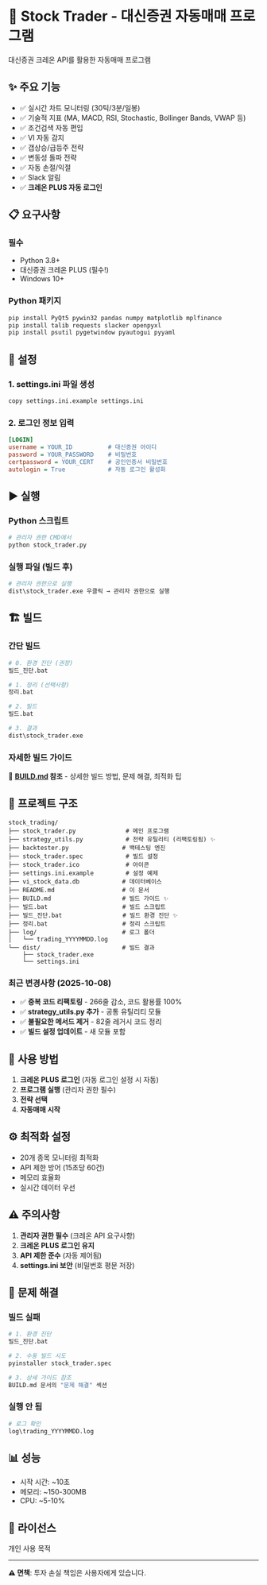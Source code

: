 # 🚀 Stock Trader - 대신증권 자동매매 프로그램

대신증권 크레온 API를 활용한 자동매매 프로그램

## ✨ 주요 기능

- ✅ 실시간 차트 모니터링 (30틱/3분/일봉)
- ✅ 기술적 지표 (MA, MACD, RSI, Stochastic, Bollinger Bands, VWAP 등)
- ✅ 조건검색 자동 편입
- ✅ VI 자동 감지
- ✅ 갭상승/급등주 전략
- ✅ 변동성 돌파 전략
- ✅ 자동 손절/익절
- ✅ Slack 알림
- ✅ **크레온 PLUS 자동 로그인**

## 📋 요구사항

### 필수
- Python 3.8+
- 대신증권 크레온 PLUS (필수!)
- Windows 10+

### Python 패키지
```bash
pip install PyQt5 pywin32 pandas numpy matplotlib mplfinance
pip install talib requests slacker openpyxl
pip install psutil pygetwindow pyautogui pyyaml
```

## 🔧 설정

### 1. settings.ini 파일 생성
```bash
copy settings.ini.example settings.ini
```

### 2. 로그인 정보 입력
```ini
[LOGIN]
username = YOUR_ID          # 대신증권 아이디
password = YOUR_PASSWORD    # 비밀번호
certpassword = YOUR_CERT    # 공인인증서 비밀번호
autologin = True            # 자동 로그인 활성화
```

## ▶️ 실행

### Python 스크립트
```bash
# 관리자 권한 CMD에서
python stock_trader.py
```

### 실행 파일 (빌드 후)
```bash
# 관리자 권한으로 실행
dist\stock_trader.exe 우클릭 → 관리자 권한으로 실행
```

## 🏗️ 빌드

### 간단 빌드
```bash
# 0. 환경 진단 (권장)
빌드_진단.bat

# 1. 정리 (선택사항)
정리.bat

# 2. 빌드
빌드.bat

# 3. 결과
dist\stock_trader.exe
```

### 자세한 빌드 가이드
📖 **[BUILD.md](BUILD.md) 참조** - 상세한 빌드 방법, 문제 해결, 최적화 팁

## 📁 프로젝트 구조

```
stock_trading/
├── stock_trader.py              # 메인 프로그램
├── strategy_utils.py            # 전략 유틸리티 (리팩토링됨) ✨
├── backtester.py               # 백테스팅 엔진
├── stock_trader.spec            # 빌드 설정
├── stock_trader.ico             # 아이콘
├── settings.ini.example         # 설정 예제
├── vi_stock_data.db            # 데이터베이스
├── README.md                   # 이 문서
├── BUILD.md                    # 빌드 가이드 ✨
├── 빌드.bat                     # 빌드 스크립트
├── 빌드_진단.bat                 # 빌드 환경 진단 ✨
├── 정리.bat                     # 정리 스크립트
├── log/                        # 로그 폴더
│   └── trading_YYYYMMDD.log
└── dist/                       # 빌드 결과
    ├── stock_trader.exe
    └── settings.ini
```

### 최근 변경사항 (2025-10-08)
- ✅ **중복 코드 리팩토링** - 266줄 감소, 코드 활용률 100%
- ✅ **strategy_utils.py 추가** - 공통 유틸리티 모듈
- ✅ **불필요한 메서드 제거** - 82줄 레거시 코드 정리
- ✅ **빌드 설정 업데이트** - 새 모듈 포함

## 🎯 사용 방법

1. **크레온 PLUS 로그인** (자동 로그인 설정 시 자동)
2. **프로그램 실행** (관리자 권한 필수)
3. **전략 선택**
4. **자동매매 시작**

## ⚙️ 최적화 설정

- 20개 종목 모니터링 최적화
- API 제한 방어 (15초당 60건)
- 메모리 효율화
- 실시간 데이터 우선

## ⚠️ 주의사항

1. **관리자 권한 필수** (크레온 API 요구사항)
2. **크레온 PLUS 로그인 유지**
3. **API 제한 준수** (자동 제어됨)
4. **settings.ini 보안** (비밀번호 평문 저장)

## 🐛 문제 해결

### 빌드 실패
```bash
# 1. 환경 진단
빌드_진단.bat

# 2. 수동 빌드 시도
pyinstaller stock_trader.spec

# 3. 상세 가이드 참조
BUILD.md 문서의 "문제 해결" 섹션
```

### 실행 안 됨
```bash
# 로그 확인
log\trading_YYYYMMDD.log
```

## 📊 성능

- 시작 시간: ~10초
- 메모리: ~150-300MB
- CPU: ~5-10%

## 📄 라이선스

개인 사용 목적

---

**⚠️ 면책**: 투자 손실 책임은 사용자에게 있습니다.

